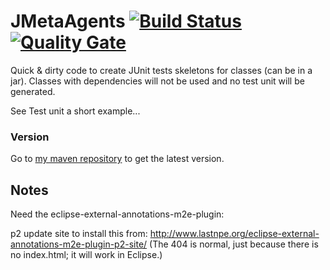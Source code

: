# JMetaAgents [![Build Status](https://travis-ci.org/welle/JUnitGenerator.svg?branch=master)](https://travis-ci.org/welle/JUnitGenerator) [![Quality Gate](https://sonarcloud.io/api/badges/gate?key=aka.junitgenerator:JUnitGenerator)](https://sonarcloud.io/dashboard/index/aka.junitgenerator:JUnitGenerator) #

Quick & dirty code to create JUnit tests skeletons for classes (can be in a jar).
Classes with dependencies will not be used and no test unit will be generated.

See Test unit a short example...

### Version

Go to [my maven repository](https://github.com/welle/maven-repository) to get the latest version.

## Notes
Need the eclipse-external-annotations-m2e-plugin: 

p2 update site to install this from: http://www.lastnpe.org/eclipse-external-annotations-m2e-plugin-p2-site/ (The 404 is normal, just because there is no index.html; it will work in Eclipse.)